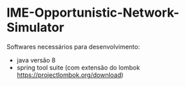 # IME-Opportunistic-Network-Simulator

Softwares necessários para desenvolvimento:
- java versão 8
- spring tool suite (com extensão do lombok https://projectlombok.org/download) 
